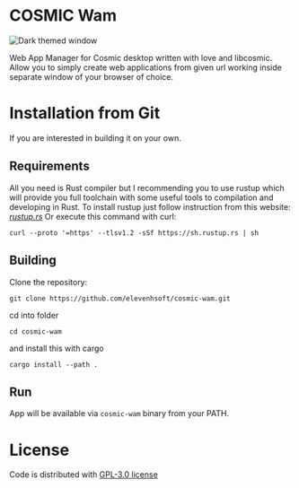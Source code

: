 # COSMIC Wam

![Dark themed window](https://github.com/elevenhsoft/cosmic-wam/blob/master/res/screenshots/window-dark.png)

Web App Manager for Cosmic desktop written with love and libcosmic. Allow you to simply create web applications from given url working inside separate window of your browser of choice.


# Installation from Git

If you are interested in building it on your own.

## Requirements

All you need is Rust compiler but I recommending you to use rustup which will provide you full toolchain with some useful tools to compilation and developing in Rust.
To install rustup just follow instruction from this website: [*rustup.rs*](https://rustup.rs/)
Or execute this command with curl:

`curl --proto '=https' --tlsv1.2 -sSf https://sh.rustup.rs | sh`

## Building

Clone the repository:

`git clone https://github.com/elevenhsoft/cosmic-wam.git`

cd into folder

`cd cosmic-wam`

and install this with cargo

`cargo install --path .`

## Run

App will be available via `cosmic-wam` binary from your PATH.

# License
Code is distributed with [GPL-3.0 license](https://github.com/elevenhsoft/cosmic-wam/blob/master/LICENSE)

